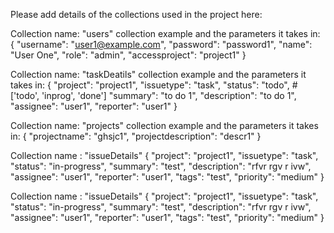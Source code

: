 Please add details of the collections used in the project here:

Collection name: "users"
collection example and the parameters it takes in:
{
  "username": "user1@example.com",
  "password": "password1",
  "name": "User One",
  "role": "admin",
  "accessproject": "project1"
}

Collection name: "taskDeatils"
collection example and the parameters it takes in:
{
  "project": "project1",
  "issuetype": "task",
  "status": "todo",   #['todo', 'inprog', 'done']
  "summary": "to do 1",
  "description": "to do 1",
  "assignee": "user1",
  "reporter": "user1"
}

Collection name: "projects"
collection example and the parameters it takes in:
{
  "projectname": "ghsjc1",
  "projectdescription": "descr1"
}

Collection name : "issueDetails"
{
  "project": "project1",
  "issuetype": "task",
  "status": "in-progress",
  "summary": "test",
  "description": "rfvr rgv r ivw",
  "assignee": "user1",
  "reporter": "user1",
  "tags": "test",
  "priority": "medium"
}


Collection name : "issueDetails"
{
  "project": "project1",
  "issuetype": "task",
  "status": "in-progress",
  "summary": "test",
  "description": "rfvr rgv r ivw",
  "assignee": "user1",
  "reporter": "user1",
  "tags": "test",
  "priority": "medium"
}




